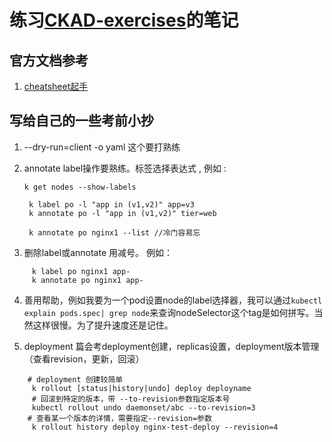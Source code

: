 # 练习[CKAD-exercises](https://github.com/dgkanatsios/CKAD-exercises)的笔记


## 官方文档参考

1. [cheatsheet起手](https://kubernetes.io/docs/reference/kubectl/cheatsheet/)

## 写给自己的一些考前小抄

1. --dry-run=client -o yaml 这个要打熟练

2. annotate label操作要熟练。标签选择表达式 ,
    例如 :

    ```shell
    k get nodes --show-labels

     k label po -l "app in (v1,v2)" app=v3
     k annotate po -l "app in (v1,v2)" tier=web

     k annotate po nginx1 --list //冷门容易忘
    ```

3. 删除label或annotate 用减号。
    例如：

```shell
     k label po nginx1 app-
     k annotate po nginx1 app-
```

4. 善用帮助，例如我要为一个pod设置node的label选择器，我可以通过`kubectl explain pods.spec| grep node`来查询nodeSelector这个tag是如何拼写。当然这样很慢。为了提升速度还是记住。

5. deployment 篇会考deployment创建，replicas设置，deployment版本管理（查看revision，更新，回滚）
```shell
    # deployment 创建较简单
     k rollout [status|history|undo] deploy deployname
     # 回滚到特定的版本，带 --to-revision参数指定版本号
     kubectl rollout undo daemonset/abc --to-revision=3
    # 查看某一个版本的详情，需要指定--revision=参数
     k rollout history deploy nginx-test-deploy --revision=4
```


